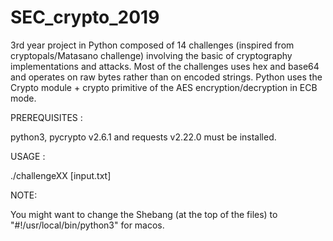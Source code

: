 # SEC_crypto_2019
3rd year project in Python composed of 14 challenges (inspired from cryptopals/Matasano challenge) involving the basic of cryptography implementations and attacks.
Most of the challenges uses hex and base64 and operates on raw bytes rather than on encoded strings.
Python uses the Crypto module + crypto primitive of the AES encryption/decryption in ECB mode.

PREREQUISITES :

python3, pycrypto v2.6.1 and requests v2.22.0 must be installed.

USAGE :

./challengeXX [input.txt]

NOTE:

You might want to change the Shebang (at the top of the files) to "#!/usr/local/bin/python3" for macos.
